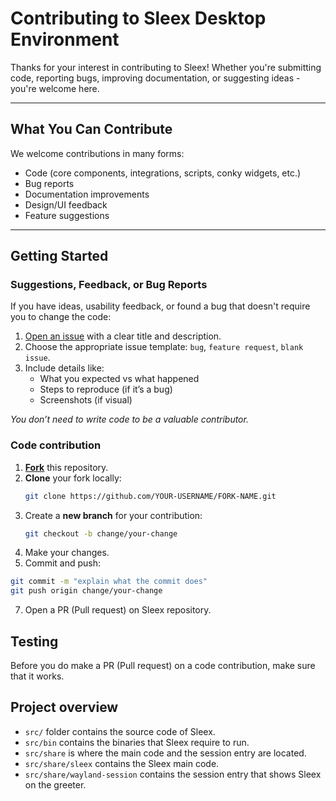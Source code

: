 # Contributing to Sleex Desktop Environment

Thanks for your interest in contributing to Sleex! Whether you're submitting code, reporting bugs, improving documentation, or suggesting ideas - you're welcome here.

---

## What You Can Contribute

We welcome contributions in many forms:

- Code (core components, integrations, scripts, conky widgets, etc.)
- Bug reports
- Documentation improvements
- Design/UI feedback
- Feature suggestions

---

## Getting Started

### Suggestions, Feedback, or Bug Reports

If you have ideas, usability feedback, or found a bug that doesn't require you to change the code:

1. [Open an issue](https://github.com/AxOS-project/theom/issues) with a clear title and description.
2. Choose the appropriate issue template: `bug`, `feature request`, `blank issue`.
3. Include details like:
   - What you expected vs what happened
   - Steps to reproduce (if it’s a bug)
   - Screenshots (if visual)

_You don’t need to write code to be a valuable contributor._

### Code contribution

1. **[Fork](https://github.com/AxOS-project/Sleex/fork)** this repository.
2. **Clone** your fork locally:
   ```bash
   git clone https://github.com/YOUR-USERNAME/FORK-NAME.git
   ```
3. Create a **new branch** for your contribution:
   ```bash
   git checkout -b change/your-change
   ```
4. Make your changes.
5. Commit and push:

```bash
git commit -m "explain what the commit does"
git push origin change/your-change
```

7. Open a PR (Pull request) on Sleex repository.

## Testing

Before you do make a PR (Pull request) on a code contribution, make sure that it works.

## Project overview

- `src/` folder contains the source code of Sleex.
- `src/bin` contains the binaries that Sleex require to run.
- `src/share` is where the main code and the session entry are located.
- `src/share/sleex` contains the Sleex main code.
- `src/share/wayland-session` contains the session entry that shows Sleex on the greeter.
